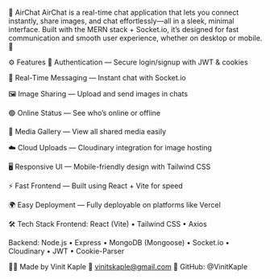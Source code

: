 💬 AirChat
AirChat is a real-time chat application that lets you connect instantly, share images, and chat effortlessly—all in a sleek, minimal interface.
Built with the MERN stack + Socket.io, it’s designed for fast communication and smooth user experience, whether on desktop or mobile. 🚀

⚙️ Features
🔐 Authentication — Secure login/signup with JWT & cookies

💬 Real-Time Messaging — Instant chat with Socket.io

🖼️ Image Sharing — Upload and send images in chats

🟢 Online Status — See who’s online or offline

📁 Media Gallery — View all shared media easily

☁️ Cloud Uploads — Cloudinary integration for image hosting

🖥️ Responsive UI — Mobile-friendly design with Tailwind CSS

⚡ Fast Frontend — Built using React + Vite for speed

🌍 Easy Deployment — Fully deployable on platforms like Vercel

🛠️ Tech Stack
Frontend:
React (Vite) • Tailwind CSS • Axios

Backend:
Node.js • Express • MongoDB (Mongoose) • Socket.io • Cloudinary • JWT • Cookie-Parser

👨‍💻 Made by Vinit Kaple
📧 vinitskaple@gmail.com
🔗 GitHub: @VinitKaple


